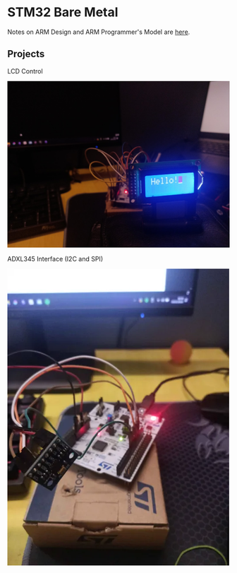# STM32 Bare Metal

Notes on ARM Design and ARM Programmer's Model are [here](https://github.com/cmd05/arm-design-notes).

## Projects

LCD Control

![](_assets/lcd.jpg)

ADXL345 Interface (I2C and SPI)

![](_assets/adxl.png)